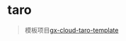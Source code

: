 # taro

> 模板项目[gx-cloud-taro-template](https://rd.chnarb.cn:18018/zhsq/dev/gx/gx-cloud-taro-template)
